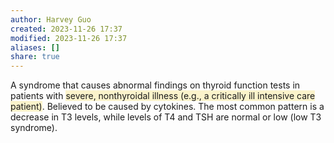 ```yaml
---
author: Harvey Guo
created: 2023-11-26 17:37
modified: 2023-11-26 17:37
aliases: []
share: true
---
```

A syndrome that causes abnormal findings on thyroid function tests in patients with <span style="background:rgba(240, 200, 0, 0.2)">severe, nonthyroidal illness (e.g., a critically ill intensive care patient)</span>. Believed to be caused by cytokines. The most common pattern is a decrease in T3 levels, while levels of T4 and TSH are normal or low (low T3 syndrome).  
